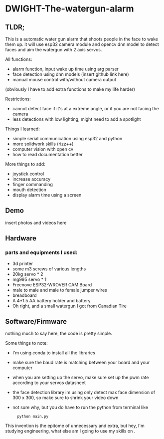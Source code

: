 # DWIGHT-The-watergun-alarm


## TLDR; 

This is a automatic water gun alarm that shoots people in the face to wake them up.
it will use esp32 camera module and opencv dnn model to detect faces and aim the watergun with 2 axis servos. 


All functions: 
- alarm function, input wake up time using arg parser
- face detection using dnn models (insert github link here)
- manual mouse control with/without camera output

(obviously I have to add extra functions to make my life harder)

Restrictions: 
- cannot detect face if it's at a extreme angle, or if you are not facing the camera 
- less detections with low lighting, might need to add a spotlight 

Things I learned: 
- simple serial communication using esp32 and python 
- more solidwork skills (rizz++)
- computer vision with open cv 
- how to read documentation better 

More things to add: 
- joystick control 
- increase accuracy 
- finger commanding 
- mouth detection 
- display alarm time using a screen 


## Demo 
insert photos and videos here 

## Hardware 
### parts and equipments I used: 
- 3d printer 
- some m3 screws of various lengths
- 20kg servo * 2 
- mg995 servo * 1
- Freenove ESP32-WROVER CAM Board
- male to male and male to female jumper wires
- breadboard
- A 4*1.5 AA battery holder and battery 
- Oh right, and a small watergun I got from Canadian Tire

## Software/Firmware 

nothing much to say here, the code is pretty simple.

Some things to note: 
- I'm using conda to install all the libraries 
- make sure the baud rate is matching between your board and your computer 
- when you are setting up the servo, make sure set up the pwm rate according to your servos datasheet 
- the face detection library im using only detect max face dimension of 300 x 300, so make sure to shrink your video down 
- not sure why, but you do have to run the python from terminal like 

        python main.py 


This invention is the epitome of unnecessary and extra, but hey, I'm studying engineering, what else am I going to use my skills on  . 

